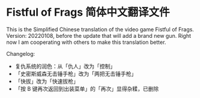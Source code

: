 # Fistful of Frags 简体中文翻译文件

This is the Simplified Chinese translation of the video game Fistful of Frags.
Version: 20220108, before the update that will add a brand new gun.
Right now I am cooperating with others to make this translation better.

Changelog:
- 复仇系统的润色：从「仇人」改为「控制」
- 「史密斯威森无击锤手枪」改为「两把无击锤手枪」
- 「快拔」改为「快速拔枪」
- 「按 B 键再次返回到出装菜单」的「再次」显得杂糅，已删除
